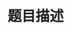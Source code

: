 # 题目描述


<br/>
<p>
<img src="/upload/image/20160325/20160325153735_59971.png" alt=""/> 
</p>
<p>
<img src="/upload/image/20160325/20160325153740_49582.png" alt=""/> 
</p>
<p>
<img src="/upload/image/20160325/20160325153756_18869.png" alt=""/> 
</p>
<p>
<img src="/upload/image/20160325/20160325153803_78568.png" alt=""/> 
</p>
